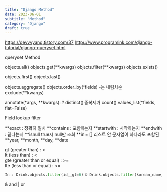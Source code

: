 ```yaml
---
title: "Django Method"
date: 2023-06-01
subtitle: "Method"
category: "Django"
draft: true
---
```


https://devvvyang.tistory.com/37
https://www.programink.com/django-tutorial/django-queryset.html

queryset Method

objects.all()
objects.get(**kwargs)
objects.filter(**kwargs)
objects.exists()

objects.first()
objects.last()

objects.aggregate()
objects.order_by(\*fields) -는 내림차순
exclude(\*\*kwargs)

annotate(\*args, \*\*kwargs): ?
distinct() 중복제거
count()
values_list(\*fields, flat=False)

Field lookup filter

**exact : 정확히 일치
**contains : 포함하는지
**startwith : 시작하는지
**endwith : 끝나는지
**isnull true시 null만 조회
**in = [] 리스트 안 문자열이 하나라도 포함된
**year, **month, **day, **date

gt (greater than) : >  
lt (less than) : <  
gte (greater than or equal) : >=  
lte (less than or equal) : <=

```python
In : Drink.objects.filter(id__gt=6) & Drink.objects.filter(korean_name__contains = "라임")
```

& and
| or
